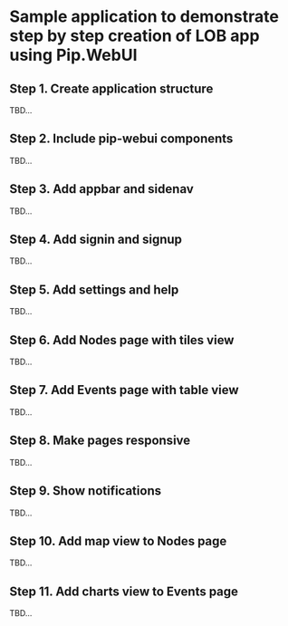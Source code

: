 # Sample application to demonstrate step by step creation of LOB app using Pip.WebUI

## Step 1. Create application structure

TBD...

## Step 2. Include pip-webui components

TBD...

## Step 3. Add appbar and sidenav

TBD...

## Step 4. Add signin and signup

TBD...

## Step 5. Add settings and help

TBD...

## Step 6. Add Nodes page with tiles view

TBD...

## Step 7. Add Events page with table view

TBD...

## Step 8. Make pages responsive

TBD...

## Step 9. Show notifications

TBD...

## Step 10. Add map view to Nodes page

TBD...

## Step 11. Add charts view to Events page

TBD...
